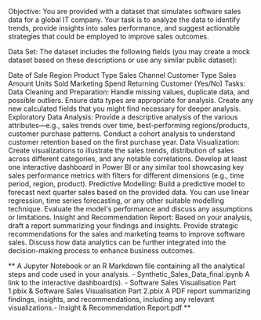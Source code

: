 Objective:
You are provided with a dataset that simulates software sales data for a global IT company. Your task is to analyze the data to identify trends, provide insights into sales performance, and suggest actionable strategies that could be employed to improve sales outcomes.

Data Set:
The dataset includes the following fields (you may create a mock dataset based on these descriptions or use any similar public dataset):

Date of Sale
Region
Product Type
Sales Channel
Customer Type
Sales Amount
Units Sold
Marketing Spend
Returning Customer (Yes/No)
Tasks:
Data Cleaning and Preparation: Handle missing values, duplicate data, and possible outliers. Ensure data types are appropriate for analysis. Create any new calculated fields that you might find necessary for deeper analysis.
Exploratory Data Analysis: Provide a descriptive analysis of the various attributes—e.g., sales trends over time, best-performing regions/products, customer purchase patterns. Conduct a cohort analysis to understand customer retention based on the first purchase year.
Data Visualization: Create visualizations to illustrate the sales trends, distribution of sales across different categories, and any notable correlations. Develop at least one interactive dashboard in Power BI or any similar tool showcasing key sales performance metrics with filters for different dimensions (e.g., time period, region, product).
Predictive Modelling: Build a predictive model to forecast next quarter sales based on the provided data. You can use linear regression, time series forecasting, or any other suitable modelling technique. Evaluate the model's performance and discuss any assumptions or limitations.
Insight and Recommendation Report: Based on your analysis, draft a report summarizing your findings and insights. Provide strategic recommendations for the sales and marketing teams to improve software sales. Discuss how data analytics can be further integrated into the decision-making process to enhance business outcomes.

**
A Jupyter Notebook or an R Markdown file containing all the analytical steps and code used in your analysis. - Synthetic_Sales_Data_final.ipynb
A link to the interactive dashboard(s). - Software Sales Visualisation Part 1.pbix & Software Sales Visualisation Part 2.pbix
A PDF report summarizing findings, insights, and recommendations, including any relevant visualizations.- Insight & Recommendation Report.pdf
**
